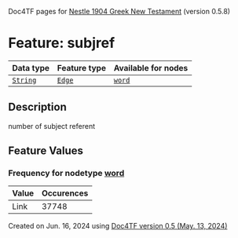 Doc4TF pages for [Nestle 1904 Greek New Testament](https://github.com/saulocantanhede/tfgreek2/tree/main/tf) (version 0.5.8)
# Feature: subjref
Data type|Feature type|Available for nodes
---|---|---
[`String`](featuresbydatatype.md#string)|[`Edge`](featuresbytype.md#edge)| [`word`](featuresbynodetype.md#word) 
## Description
number of subject referent
## Feature Values
### Frequency for nodetype [word](featuresbynodetype.md#word)
Value|Occurences
---|---
Link|37748
 

Created on Jun. 16, 2024 using [Doc4TF version 0.5 (May. 13, 2024)](https://github.com/tonyjurg/Doc4TF/blob/main/CreateFeatureDoc.ipynb) 